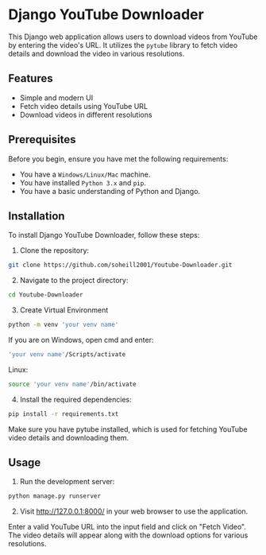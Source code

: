 # Django YouTube Downloader

This Django web application allows users to download videos from YouTube by entering the video's URL. It utilizes the `pytube` library to fetch video details and download the video in various resolutions.

## Features

- Simple and modern UI
- Fetch video details using YouTube URL
- Download videos in different resolutions

## Prerequisites

Before you begin, ensure you have met the following requirements:

- You have a `Windows/Linux/Mac` machine.
- You have installed `Python 3.x` and `pip`.
- You have a basic understanding of Python and Django.

## Installation

To install Django YouTube Downloader, follow these steps:

1. Clone the repository:
```bash
git clone https://github.com/soheill2001/Youtube-Downloader.git
```

2. Navigate to the project directory:
```bash
cd Youtube-Downloader
```

3. Create Virtual Environment
```bash
python -m venv 'your venv name'
```
If you are on Windows, open cmd and enter:
```bash
'your venv name'/Scripts/activate
```
Linux:
```bash
source 'your venv name'/bin/activate
```

4. Install the required dependencies:
```bash
pip install -r requirements.txt
```
Make sure you have pytube installed, which is used for fetching YouTube video details and downloading them.

## Usage
1. Run the development server:
```bash
python manage.py runserver
```

2. Visit http://127.0.0.1:8000/ in your web browser to use the application.

Enter a valid YouTube URL into the input field and click on "Fetch Video". The video details will appear along with the download options for various resolutions.